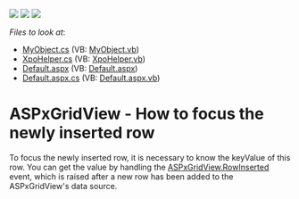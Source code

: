 <!-- default badges list -->
![](https://img.shields.io/endpoint?url=https://codecentral.devexpress.com/api/v1/VersionRange/128534272/13.1.4%2B)
[![](https://img.shields.io/badge/Open_in_DevExpress_Support_Center-FF7200?style=flat-square&logo=DevExpress&logoColor=white)](https://supportcenter.devexpress.com/ticket/details/E3588)
[![](https://img.shields.io/badge/📖_How_to_use_DevExpress_Examples-e9f6fc?style=flat-square)](https://docs.devexpress.com/GeneralInformation/403183)
<!-- default badges end -->
<!-- default file list -->
*Files to look at*:

* [MyObject.cs](./CS/WebSite/App_Code/MyObject.cs) (VB: [MyObject.vb](./VB/WebSite/App_Code/MyObject.vb))
* [XpoHelper.cs](./CS/WebSite/App_Code/XpoHelper.cs) (VB: [XpoHelper.vb](./VB/WebSite/App_Code/XpoHelper.vb))
* [Default.aspx](./CS/WebSite/Default.aspx) (VB: [Default.aspx](./VB/WebSite/Default.aspx))
* [Default.aspx.cs](./CS/WebSite/Default.aspx.cs) (VB: [Default.aspx.vb](./VB/WebSite/Default.aspx.vb))
<!-- default file list end -->
# ASPxGridView - How to focus the newly inserted row


<p>To focus the newly inserted row, it is necessary to know the keyValue of this row. You can get the value by handling the <a href="http://documentation.devexpress.com/#AspNet/DevExpressWebASPxGridViewASPxGridView_RowInsertedtopic"><u>ASPxGridView.RowInserted</u></a> event, which is raised after a new row has been added to the ASPxGridView's data source. </p>

<br/>



